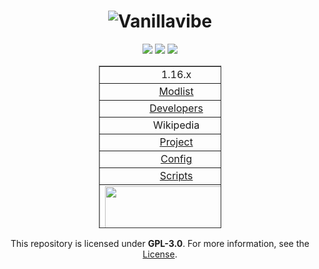 <div align="center">

  # ![Vanillavibe](https://user-images.githubusercontent.com/97899734/170998008-d68f9d8f-07e4-4a1e-8d8d-3b8db7c88af5.png)

  [![](https://img.shields.io/badge/mod%20loader-fabric-d64541?style=flat-round)](https://fabricmc.net/)
  [![](https://img.shields.io/static/v1?label=status&message=not-released&color=orange)](https://vanillavibe.website/)
  [![](https://img.shields.io/badge/License-GPLv3-blue.svg)](https://github.com/szumaster1/Vanillavibe/blob/main/1.18.X/Vanillavibe/LICENSE.md)

  <table style="border-collapse: collapse; width: 38.843%; height: 260px;" border="1">
    <tbody>
      <tr style="height: 18px;">
        <td style="width: 70%; height: 18px; text-align: center;">
          <div align="center">1.16.x</div>
        </td>
      </tr>
      <tr style="height: 18px;">
        <td style="width: 70%; height: 18px; text-align: center;">
          <div align="center"><a href="https://github.com/szumaster1/Vanillavibe/blob/main/1.16.X/Vanillavibe/MODPACK/MODLIST.md">
              <div align="center">Modlist
            </a>
        </td>
        </td>
      </tr>
      <tr style="height: 18px;">
        <td style="width: 70%; height: 18px; text-align: center;">
          <div align="center"><a href="https://github.com/szumaster1/Vanillavibe/blob/main/1.16.X/Vanillavibe/DEVELOPERS.md">
              <div align="center">Developers
            </a>
        </td>
        </td>
      </tr>
      <tr style="height: 18px;">
        <td style="width: 70%; height: 18px; text-align: center;">
          <div align="center">Wikipedia</div>
        </td>
      </tr>
      <tr style="height: 18px;">
        <td style="width: 70%; height: 18px; text-align: center;">
          <div align="center"><a href="https://github.com/szumaster1/Vanillavibe">
              <div align="center">Project
            </a>
        </td>
        </td>
      </tr>
      <tr style="height: 18px;">
        <td style="width: 70%; height: 18px; text-align: center;">
          <div align="center"><a href="https://github.com/szumaster1/Vanillavibe/tree/main/1.16.X/Vanillavibe/MODPACK/config">
              <div align="center">Config
            </a>
        </td>
        </td>
      </tr>
      <tr style="height: 18px;">
        <td style="width: 70%; height: 18px; text-align: center;">
          <div align="center"><a href="https://github.com/szumaster1/Vanillavibe/tree/main/1.16.X/Vanillavibe/MODPACK/kubejs">
              <div align="center">Scripts
            </a>
        </td>
        </td>
      </tr>
      <tr style="height: 100px;">
        <td style="width: 70%; height: 100px;"><a href="https://vanillavibe.website/"><img style="display: block; margin-left: auto; margin-right: auto;" src="https://i.imgur.com/uheOtdW.png" width="228" height="107" /></a></td>
      </tr>
    </tbody>
  </table>
</div>
<div align="center">

  This repository is licensed under **GPL-3.0**. For more information, see the [License](https://github.com/szumaster1/Vanillavibe/blob/main/1.16.X/Vanillavibe/LICENSE.md).
</div>
